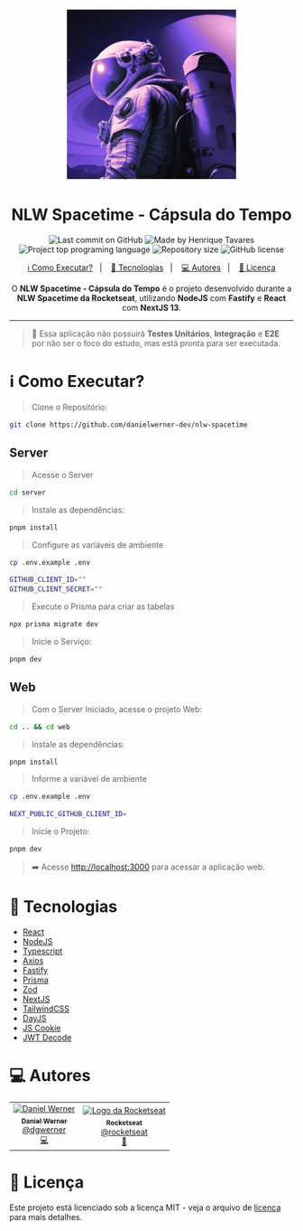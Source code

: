 <h1 align="center">
   <img src="https://raw.githubusercontent.com/danielwerner-dev/nlw-spacetime/main/preview/spacetime.png" alt="NLW Spacetime" width="300"/>
</h1>
<h1 align="center">
   NLW Spacetime - Cápsula do Tempo
</h1>

<p align="center">
  <img alt="Last commit on GitHub" src="https://img.shields.io/github/last-commit/danielwerner-dev/nlw-spacetime?color=6c4ad0">
  <img alt="Made by Henrique Tavares" src="https://img.shields.io/badge/made%20by-Daniel Werner-%20?color=6c4ad0">
  <img alt="Project top programing language" src="https://img.shields.io/github/languages/top/danielwerner-dev/nlw-spacetime?color=6c4ad0">
  <img alt="Repository size" src="https://img.shields.io/github/repo-size/danielwerner-dev/nlw-spacetime?color=6c4ad0">
  <img alt="GitHub license" src="https://img.shields.io/github/license/danielwerner-dev/nlw-spacetime">
</p>

<p align="center">
  <a href="#information_source-como-executar">ℹ️ Como Executar?</a>&nbsp;&nbsp;&nbsp;|&nbsp;&nbsp;&nbsp;
  <a href="#rocket-tecnologias">🚀 Tecnologias</a>&nbsp;&nbsp;&nbsp;|&nbsp;&nbsp;&nbsp;
  <a href="#computer-autores">💻 Autores</a>&nbsp;&nbsp;&nbsp;|&nbsp;&nbsp;&nbsp;
  <a href="#memo-licença">📝 Licença</a>
</p>

<p align="center">
  O <b>NLW Spacetime - Cápsula do Tempo</b> é o projeto desenvolvido durante a <b>NLW Spacetime da Rocketseat</b>, utilizando <b>NodeJS</b> com <b>Fastify</b> e <b>React</b> com <b>NextJS 13</b>.
</p>

---

> 🧪 Essa aplicação não possuirá **Testes Unitários**, **Integração** e **E2E** por não ser o foco do estudo, mas está pronta para ser executada.

# :information_source: Como Executar?

> Clone o Repositório:

```bash
git clone https://github.com/danielwerner-dev/nlw-spacetime
```

## Server

> Acesse o Server

```bash
cd server
```

> Instale as dependências:

```bash
pnpm install
```

> Configure as variáveis de ambiente
```bash
cp .env.example .env
```

```bash
GITHUB_CLIENT_ID=""
GITHUB_CLIENT_SECRET=""
```

> Execute o Prisma para criar as tabelas

```bash
npx prisma migrate dev
```

> Inicie o Serviço:

```bash
pnpm dev
```

## Web

> Com o Server Iniciado, acesse o projeto Web:

```bash
cd .. && cd web
```

> Instale as dependências:

```bash
pnpm install
```

> Informe a variável de ambiente
```bash
cp .env.example .env
```

```bash
NEXT_PUBLIC_GITHUB_CLIENT_ID=
```

> Inicie o Projeto:

```bash
pnpm dev
```

> ➡️ Acesse [http://localhost:3000](http://localhost:3000) para acessar a aplicação web.


# :rocket: Tecnologias

- [React](https://reactjs.org/)
- [NodeJS](https://nodejs.org/en/)
- [Typescript](https://www.typescriptlang.org/)
- [Axios](https://axios-http.com/ptbr/docs/intro)
- [Fastify](https://www.fastify.io/)
- [Prisma](https://www.prisma.io/)
- [Zod](https://zod.dev/)
- [NextJS](https://nextjs.org/)
- [TailwindCSS](https://tailwindcss.com/)
- [DayJS](https://day.js.org/)
- [JS Cookie](https://github.com/js-cookie/js-cookie)
- [JWT Decode](https://github.com/auth0/jwt-decode#readme)

# :computer: Autores

<table>
  <tr>
    <td align="center">
      <a href="http://github.com/danielwerner-dev/">
        <img src="https://avatars1.githubusercontent.com/u/16060848?v=4" width="100px;" alt="Daniel Werner"/>
        <br />
        <sub>
          <b>Daniel Werner</b>
        </sub>
       </a>
       <br />
       <a href="https://www.linkedin.com/in/dgwerner/" title="Linkedin">@dgwerner</a>
       <br />
       <a href="https://github.com/danielwerner-dev/gobarber/commits?author=danielwerner-dev" title="Code">💻</a>
    </td>
    <td align="center">
      <a href="http://github.com/rocketseat/">
        <img src="https://avatars.githubusercontent.com/u/28929274?s=200&v=4" width="100px;" alt="Logo da Rocketseat"/>
        <br />
        <sub>
          <b>Rocketseat</b>
        </sub>
       </a>
       <br />
       <a href="http://github.com/rocketseat/" title="Linkedin">@rocketseat</a>
       <br />
       <a href="https://github.com/danielwerner-dev/gobarber/commits?author=danielwerner-dev" title="Education Platform">🚀</a>
    </td>
  </tr>
</table>

# :memo: Licença

Este projeto está licenciado sob a licença MIT - veja o arquivo de [licença](./LICENSE) para mais detalhes.
